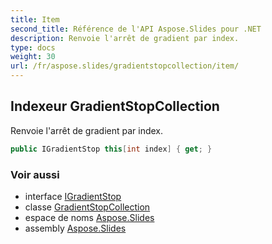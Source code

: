 ```yaml
---
title: Item
second_title: Référence de l'API Aspose.Slides pour .NET
description: Renvoie l'arrêt de gradient par index.
type: docs
weight: 30
url: /fr/aspose.slides/gradientstopcollection/item/
---
```


## Indexeur GradientStopCollection

Renvoie l'arrêt de gradient par index.

```csharp
public IGradientStop this[int index] { get; }
```

### Voir aussi

* interface [IGradientStop](../../igradientstop)
* classe [GradientStopCollection](../../gradientstopcollection)
* espace de noms [Aspose.Slides](../../gradientstopcollection)
* assembly [Aspose.Slides](../../../)

<!-- NE PAS ÉDITER : généré par xmldocmd pour Aspose.Slides.dll -->